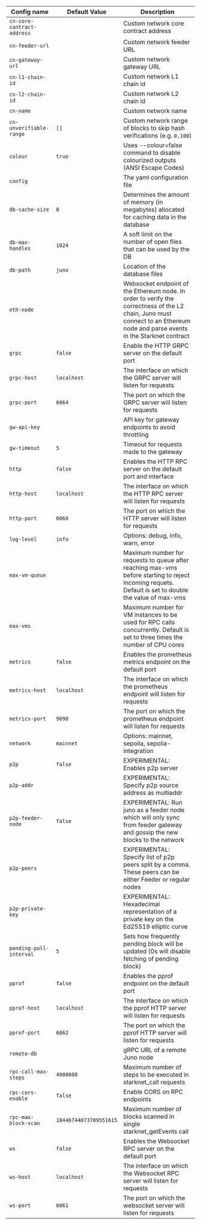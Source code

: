 <!-- This file is generated automatically. Any manual modifications will be overwritten. -->

| Config name | Default Value | Description |
| - | - | - |
| `cn-core-contract-address` |  | Custom network core contract address |
| `cn-feeder-url` |  | Custom network feeder URL |
| `cn-gateway-url` |  | Custom network gateway URL |
| `cn-l1-chain-id` |  | Custom network L1 chain id |
| `cn-l2-chain-id` |  | Custom network L2 chain id |
| `cn-name` |  | Custom network name |
| `cn-unverifiable-range` | `[]` | Custom network range of blocks to skip hash verifications (e.g. `0,100`) |
| `colour` | `true` | Uses --colour=false command to disable colourized outputs (ANSI Escape Codes) |
| `config` |  | The yaml configuration file |
| `db-cache-size` | `8` | Determines the amount of memory (in megabytes) allocated for caching data in the database |
| `db-max-handles` | `1024` | A soft limit on the number of open files that can be used by the DB |
| `db-path` | `juno` | Location of the database files |
| `eth-node` |  | Websocket endpoint of the Ethereum node. In order to verify the correctness of the L2 chain, Juno must connect to an Ethereum node and parse events in the Starknet contract |
| `grpc` | `false` | Enable the HTTP GRPC server on the default port |
| `grpc-host` | `localhost` | The interface on which the GRPC server will listen for requests |
| `grpc-port` | `6064` | The port on which the GRPC server will listen for requests |
| `gw-api-key` |  | API key for gateway endpoints to avoid throttling |
| `gw-timeout` | `5` | Timeout for requests made to the gateway |
| `http` | `false` | Enables the HTTP RPC server on the default port and interface |
| `http-host` | `localhost` | The interface on which the HTTP RPC server will listen for requests |
| `http-port` | `6060` | The port on which the HTTP server will listen for requests |
| `log-level` | `info` | Options: debug, info, warn, error |
| `max-vm-queue` |  | Maximum number for requests to queue after reaching max-vms before starting to reject incoming requets. Default is set to double the value of max-vms |
| `max-vms` |  | Maximum number for VM instances to be used for RPC calls concurrently. Default is set to three times the number of CPU cores |
| `metrics` | `false` | Enables the prometheus metrics endpoint on the default port |
| `metrics-host` | `localhost` | The interface on which the prometheus endpoint will listen for requests |
| `metrics-port` | `9090` | The port on which the prometheus endpoint will listen for requests |
| `network` | `mainnet` | Options: mainnet, sepolia, sepolia-integration |
| `p2p` | `false` | EXPERIMENTAL: Enables p2p server |
| `p2p-addr` |  | EXPERIMENTAL: Specify p2p source address as multiaddr |
| `p2p-feeder-node` | `false` | EXPERIMENTAL: Run juno as a feeder node which will only sync from feeder gateway and gossip the new blocks to the network |
| `p2p-peers` |  | EXPERIMENTAL: Specify list of p2p peers split by a comma. These peers can be either Feeder or regular nodes |
| `p2p-private-key` |  | EXPERIMENTAL: Hexadecimal representation of a private key on the Ed25519 elliptic curve |
| `pending-poll-interval` | `5` | Sets how frequently pending block will be updated (0s will disable fetching of pending block) |
| `pprof` | `false` | Enables the pprof endpoint on the default port |
| `pprof-host` | `localhost` | The interface on which the pprof HTTP server will listen for requests |
| `pprof-port` | `6062` | The port on which the pprof HTTP server will listen for requests |
| `remote-db` |  | gRPC URL of a remote Juno node |
| `rpc-call-max-steps` | `4000000` | Maximum number of steps to be executed in starknet_call requests |
| `rpc-cors-enable` | `false` | Enable CORS on RPC endpoints |
| `rpc-max-block-scan` | `18446744073709551615` | Maximum number of blocks scanned in single starknet_getEvents call |
| `ws` | `false` | Enables the Websocket RPC server on the default port |
| `ws-host` | `localhost` | The interface on which the Websocket RPC server will listen for requests |
| `ws-port` | `6061` | The port on which the websocket server will listen for requests |
